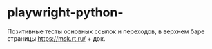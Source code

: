 # playwright-python-
Позитивные тесты основных ссылок и переходов, в верхнем баре страницы https://msk.rt.ru/ + док.
